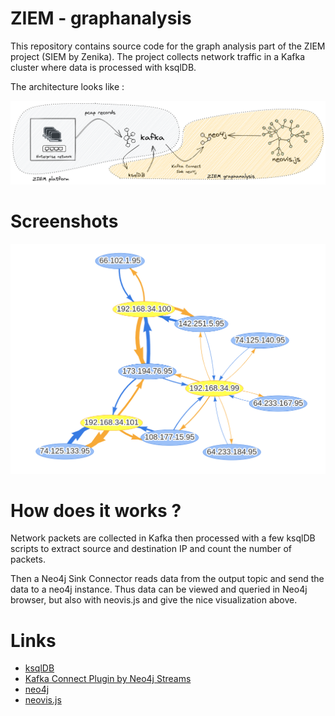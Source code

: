 # ZIEM - graphanalysis
This repository contains source code for the graph analysis part of the ZIEM project (SIEM by Zenika).
The project collects network traffic in a Kafka cluster where data is processed with ksqlDB.

The architecture looks like :

![Architecture diagram](./img/ziem-graphanalysis-archi.png)

# Screenshots

![Neovis visualisation](./img/screenshot_V1.png)


# How does it works ?

Network packets are collected in Kafka then processed with a few ksqlDB scripts to extract
source and destination IP and count the number of packets.

Then a Neo4j Sink Connector reads data from the output topic and send the data to a neo4j instance. Thus data can be viewed and queried in Neo4j browser, but also with neovis.js and give 
the nice visualization above.

# Links

* [ksqlDB](https://ksqldb.io/)
* [Kafka Connect Plugin by Neo4j Streams](https://neo4j.com/labs/kafka/4.0/kafka-connect/) 
* [neo4j](https://neo4j.com/)
* [neovis.js](https://github.com/neo4j-contrib/neovis.js/)
